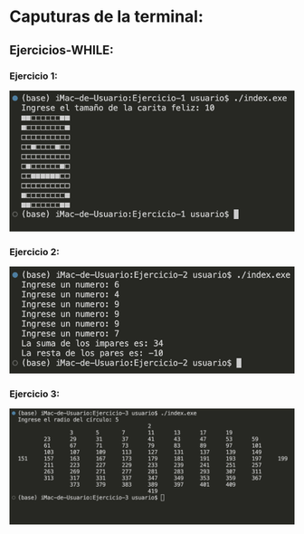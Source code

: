 # Caputuras de la terminal:

## Ejercicios-WHILE:

### Ejercicio 1:
![Alt text](<Captura de Pantalla 2023-09-17 a la(s) 12.29.42 a.m..png>)
### Ejercicio 2:
![Alt text](<Captura de Pantalla 2023-09-17 a la(s) 12.31.13 a.m..png>)
### Ejercicio 3:
![Alt text](<Captura de Pantalla 2023-09-17 a la(s) 12.32.10 a.m..png>)